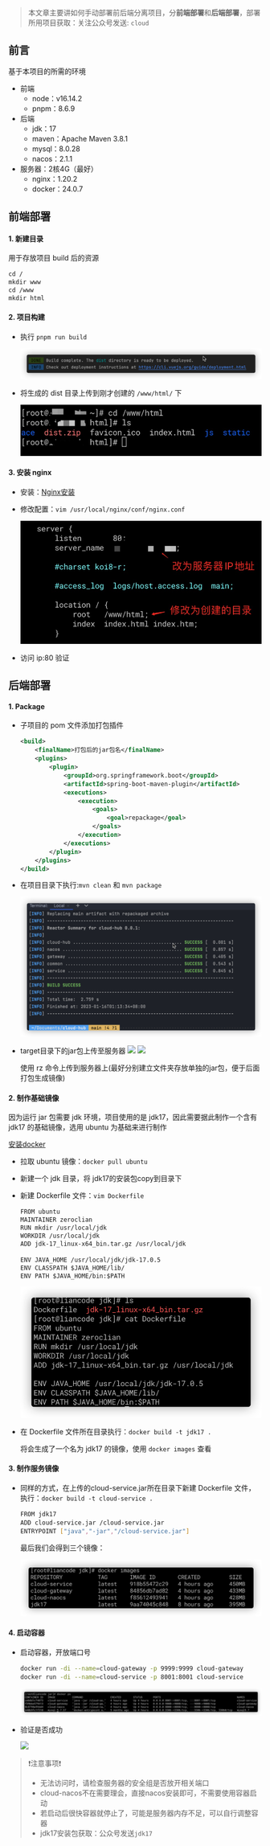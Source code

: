> 本文章主要讲如何手动部署前后端分离项目，分**前端部署**和**后端部署**，部署所用项目获取：关注公众号发送:
`cloud`

## 前言

基于本项目的所需的环境
- 前端
  - node：v16.14.2
  - pnpm：8.6.9
- 后端
  - jdk：17
  - maven：Apache Maven 3.8.1
  - mysql：8.0.28
  - nacos：2.1.1
- 服务器：2核4G（最好）
  - nginx：1.20.2
  - docker：24.0.7


## 前端部署

#### 1. 新建目录

用于存放项目 build 后的资源

```
cd /
mkdir www
cd /www
mkdir html
```

#### 2. 项目构建

- 执行 `pnpm run build`

  ![](https://github.com/ZeroClian/picture/blob/master/img/20230116001513.png?raw=true)

- 将生成的 dist 目录上传到刚才创建的 `/www/html/` 下

  ![](https://github.com/ZeroClian/picture/blob/master/img/20230116001833.png?raw=true)



#### 3. 安装 nginx

- 安装：[Nginx安装](/环境/nginx.md)

- 修改配置：`vim /usr/local/nginx/conf/nginx.conf `

  ![](https://github.com/ZeroClian/picture/blob/master/img/20230116002831.png?raw=true)

- 访问 ip:80 验证



## 后端部署

#### 1. Package

- 子项目的 pom 文件添加打包插件

  ```xml
  <build>
      <finalName>打包后的jar包名</finalName>
      <plugins>
          <plugin>
              <groupId>org.springframework.boot</groupId>
              <artifactId>spring-boot-maven-plugin</artifactId>
              <executions>
                  <execution>
                      <goals>
                          <goal>repackage</goal>
                      </goals>
                  </execution>
              </executions>
          </plugin>
      </plugins>
  </build>
  ```

- 在项目目录下执行:`mvn clean` 和 `mvn package`

  ![](https://github.com/ZeroClian/picture/blob/master/img/20230116011617.png?raw=true)
  
- target目录下的jar包上传至服务器
![](https://cdn.jsdelivr.net/gh/ZeroClian/picture/img/20240128141341.png)
![](https://cdn.jsdelivr.net/gh/ZeroClian/picture/img/20240128141520.png)

  使用 rz 命令上传到服务器上(最好分别建立文件夹存放单独的jar包，便于后面打包生成镜像)

#### 2. 制作基础镜像

因为运行 jar 包需要 jdk 环境，项目使用的是 jdk17，因此需要据此制作一个含有 jdk17 的基础镜像，选用 ubuntu 为基础来进行制作

[安装docker](/环境/docker.md)

- 拉取 ubuntu 镜像：`docker pull ubuntu`

- 新建一个 jdk 目录，将 jdk17的安装包copy到目录下

- 新建 Dockerfile 文件：`vim Dockerfile`

  ```
  FROM ubuntu
  MAINTAINER zeroclian
  RUN mkdir /usr/local/jdk
  WORKDIR /usr/local/jdk
  ADD jdk-17_linux-x64_bin.tar.gz /usr/local/jdk
  
  ENV JAVA_HOME /usr/local/jdk/jdk-17.0.5
  ENV CLASSPATH $JAVA_HOME/lib/
  ENV PATH $JAVA_HOME/bin:$PATH
  ```

  ![](https://github.com/ZeroClian/picture/blob/master/img/20230116013123.png?raw=true)

- 在 Dockerfile 文件所在目录执行：`docker build -t jdk17 .`

  将会生成了一个名为 jdk17 的镜像，使用 `docker images` 查看
  
#### 3. 制作服务镜像

- 同样的方式，在上传的cloud-service.jar所在目录下新建 Dockerfile 文件，执行：`docker build -t cloud-service .`

  ```bash
  FROM jdk17
  ADD cloud-service.jar /cloud-service.jar
  ENTRYPOINT ["java","-jar","/cloud-service.jar"]
  ```

  最后我们会得到三个镜像：

  ![](https://github.com/ZeroClian/picture/blob/master/img/20230116013954.png?raw=true)


#### 4. 启动容器

- 启动容器，开放端口号

  ```bash
  docker run -di --name=cloud-gateway -p 9999:9999 cloud-gateway
  docker run -di --name=cloud-service -p 8001:8001 cloud-service
  ```

  ![](https://github.com/ZeroClian/picture/blob/master/img/20230116014203.png?raw=true)

- 验证是否成功

  ![](https://cdn.jsdelivr.net/gh/ZeroClian/picture/img/20240128140452.png)

> ❗️注意事项❗️
> - 无法访问时，请检查服务器的安全组是否放开相关端口
> - cloud-nacos不在需要理会，直接nacos安装即可，不需要使用容器启动
> - 若启动后很快容器就停止了，可能是服务器内存不足，可以自行调整容器
> - jdk17安装包获取：公众号发送`jdk17`